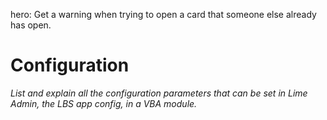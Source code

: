 hero: Get a warning when trying to open a card that someone else already has open. 

# Configuration

*List and explain all the configuration parameters that can be set in Lime Admin, the LBS app config, in a VBA module.*
